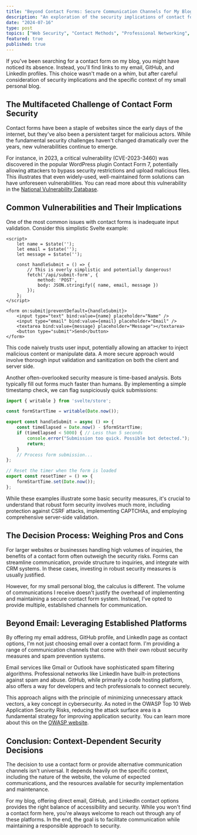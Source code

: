 ```yaml
---
title: "Beyond Contact Forms: Secure Communication Channels for My Blog"
description: "An exploration of the security implications of contact forms and the rationale behind offering multiple, established communication channels for a small personal blog."
date: "2024-07-16"
type: post
topics: ["Web Security", "Contact Methods", "Professional Networking", "Risk Assessment"]
featured: true
published: true
---
```


If you've been searching for a contact form on my blog, you might have noticed its absence. Instead, you'll find links to my email, GitHub, and LinkedIn profiles. This choice wasn't made on a whim, but after careful consideration of security implications and the specific context of my small personal blog.

## The Multifaceted Challenge of Contact Form Security

Contact forms have been a staple of websites since the early days of the internet, but they've also been a persistent target for malicious actors. While the fundamental security challenges haven't changed dramatically over the years, new vulnerabilities continue to emerge.

For instance, in 2023, a critical vulnerability (CVE-2023-3460) was discovered in the popular WordPress plugin Contact Form 7, potentially allowing attackers to bypass security restrictions and upload malicious files. This illustrates that even widely-used, well-maintained form solutions can have unforeseen vulnerabilities. You can read more about this vulnerability in the [National Vulnerability Database](https://nvd.nist.gov/vuln/detail/CVE-2023-3460).

## Common Vulnerabilities and Their Implications

One of the most common issues with contact forms is inadequate input validation. Consider this simplistic Svelte example:

```svelte
<script>
    let name = $state('');
    let email = $state('');
    let message = $state('');

    const handleSubmit = () => {
        // This is overly simplistic and potentially dangerous!
        fetch('/api/submit-form', {
            method: 'POST',
            body: JSON.stringify({ name, email, message })
        });
    };
</script>

<form on:submit|preventDefault={handleSubmit}>
    <input type="text" bind:value={name} placeholder="Name" />
    <input type="email" bind:value={email} placeholder="Email" />
    <textarea bind:value={message} placeholder="Message"></textarea>
    <button type="submit">Send</button>
</form>
```

This code naively trusts user input, potentially allowing an attacker to inject malicious content or manipulate data. A more secure approach would involve thorough input validation and sanitization on both the client and server side.

Another often-overlooked security measure is time-based analysis. Bots typically fill out forms much faster than humans. By implementing a simple timestamp check, we can flag suspiciously quick submissions:

```javascript
import { writable } from 'svelte/store';

const formStartTime = writable(Date.now());

export const handleSubmit = async () => {
    const timeElapsed = Date.now() - $formStartTime;
    if (timeElapsed < 5000) { // Less than 5 seconds
        console.error("Submission too quick. Possible bot detected.");
        return;
    }
    // Process form submission...
};

// Reset the timer when the form is loaded
export const resetTimer = () => {
    formStartTime.set(Date.now());
};
```

While these examples illustrate some basic security measures, it's crucial to understand that robust form security involves much more, including protection against CSRF attacks, implementing CAPTCHAs, and employing comprehensive server-side validation.

## The Decision Process: Weighing Pros and Cons

For larger websites or businesses handling high volumes of inquiries, the benefits of a contact form often outweigh the security risks. Forms can streamline communication, provide structure to inquiries, and integrate with CRM systems. In these cases, investing in robust security measures is usually justified.

However, for my small personal blog, the calculus is different. The volume of communications I receive doesn't justify the overhead of implementing and maintaining a secure contact form system. Instead, I've opted to provide multiple, established channels for communication.

## Beyond Email: Leveraging Established Platforms

By offering my email address, GitHub profile, and LinkedIn page as contact options, I'm not just choosing email over a contact form. I'm providing a range of communication channels that come with their own robust security measures and spam prevention systems.

Email services like Gmail or Outlook have sophisticated spam filtering algorithms. Professional networks like LinkedIn have built-in protections against spam and abuse. GitHub, while primarily a code hosting platform, also offers a way for developers and tech professionals to connect securely.

This approach aligns with the principle of minimizing unnecessary attack vectors, a key concept in cybersecurity. As noted in the OWASP Top 10 Web Application Security Risks, reducing the attack surface area is a fundamental strategy for improving application security. You can learn more about this on the [OWASP website](https://owasp.org/Top10/).

## Conclusion: Context-Dependent Security Decisions

The decision to use a contact form or provide alternative communication channels isn't universal. It depends heavily on the specific context, including the nature of the website, the volume of expected communications, and the resources available for security implementation and maintenance.

For my blog, offering direct email, GitHub, and LinkedIn contact options provides the right balance of accessibility and security. While you won't find a contact form here, you're always welcome to reach out through any of these platforms. In the end, the goal is to facilitate communication while maintaining a responsible approach to security.